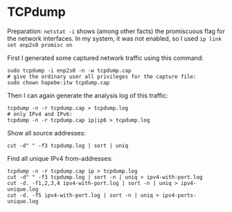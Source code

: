 # TCPdump
Preparation:
`netstat -i` shows (among other facts) the promiscuous flag for the network interfaces. In my system, it was not enabled, so I used `ip link set enp2s0 promisc on`

First I generated some captured network traffic using this command:
```
sudo tcpdump -i enp2s0 -n -w tcpdump.cap
# give the ordinary user all privileges for the capture file:
sudo chown hapebe:itw tcpdump.cap
```

Then I can again generate the analysis log of this traffic:
```
tcpdump -n -r tcpdump.cap > tcpdump.log
# only IPv4 and IPv6:
tcpdump -n -r tcpdump.cap ip|ip6 > tcpdump.log
```

Show all source addresses:
```
cut -d" " -f3 tcpdump.log | sort | uniq
```

Find all unique IPv4 from-addresses:
```
tcpdump -n -r tcpdump.cap ip > tcpdump.log
cut -d" " -f3 tcpdump.log | sort -n | uniq > ipv4-with-port.log
cut -d. -f1,2,3,4 ipv4-with-port.log | sort -n | uniq > ipv4-unique.log
cut -d. -f5 ipv4-with-port.log | sort -n | uniq > ipv4-ports-unique.log
```

